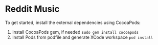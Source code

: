 # Reddit Music

To get started, install the external dependencies using CocoaPods:

1. Install CocoaPods gem, if needed
   `sudo gem install cocoapods`
2. Install Pods from podfile and generate XCode workspace
   `pod install`
